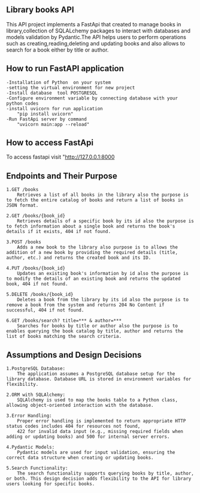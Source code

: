 ## Library books API ##

This API project implements a FastApi that created to manage books in library,collection of SQLALchemy packages to interact with databases and models validation by Pydantic.The API helps users to perform operations such as creating,reading,deleting and updating  books and also allows to search for a book either by title or author.

## How to run FastAPI application ##

    -Installation of Python  on your system
    -setting the virtual environment for new project
    -Install database  tool POSTGRESQL 
    -Configure environment variable by connecting database with your python codes
    -install uvicorn for run application
        "pip install uvicorn"
    -Run FastApi server by command
        "uvicorn main:app --reload"

## How to access FastApi ##
To access fastapi visit "http://127.0.0.1:8000





## Endpoints and Their Purpose ##
    1.GET /books
        Retrieves a list of all books in the library also the purpose is to fetch the entire catalog of books and return a list of books in JSON format.

    2.GET /books/{book_id}
        Retrieves details of a specific book by its id also the purpose is to fetch information about a single book and returns the book's details if it exists, 404 if not found.

    3.POST /books
        Adds a new book to the library also purpose is to allows the addition of a new book by providing the required details (title, author, etc.) and returns the created book and its ID.

    4.PUT /books/{book_id}
        Updates an existing book's information by id also the purpose is to modify the details of an existing book and returns the updated book, 404 if not found.

    5.DELETE /books/{book_id}
        Deletes a book from the library by its id also the purpose is to remove a book from the system and returns 204 No Content if successful, 404 if not found.

    6.GET /books/search? title=*** & author=***
        Searches for books by title or author also the purpose is to enables querying the book catalog by title, author and returns the list of books matching the search criteria.

## Assumptions and Design Decisions ##
    1.PostgreSQL Database:
        The application assumes a PostgreSQL database setup for the library database. Database URL is stored in environment variables for flexibility.

    2.ORM with SQLAlchemy:
        SQLAlchemy is used to map the books table to a Python class, allowing object-oriented interaction with the database.

    3.Error Handling:
        Proper error handling is implemented to return appropriate HTTP status codes includes 404 for resources not found,
        422 for invalid data input (e.g., missing required fields when adding or updating books) and 500 for internal server errors.

    4.Pydantic Models:
        Pydantic models are used for input validation, ensuring the correct data structure when creating or updating books.

    5.Search Functionality:
        The search functionality supports querying books by title, author, or both. This design decision adds flexibility to the API for library users looking for specific books.

